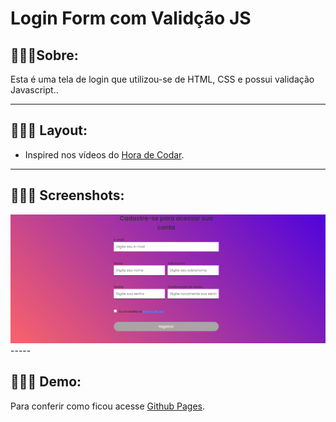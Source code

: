 # Login Form com Validção JS 

## 👩🏽‍💻Sobre:

Esta é uma tela de login que utilizou-se de HTML, CSS e possui validação Javascript..

------
## 👩🏽‍💻 Layout:

- Inspired nos vídeos do [Hora de Codar](https://github.com/matheusbattisti).
-------
## 👩🏽‍💻 Screenshots:

  <div align="left">
  <img src="https://github.com/palomavila/form-js/blob/main/github/form.png" title="Form-js" />
-----

## 👩🏽‍💻 Demo:
Para conferir como ficou acesse [Github Pages](https://palomavila.github.io/form-js/).

